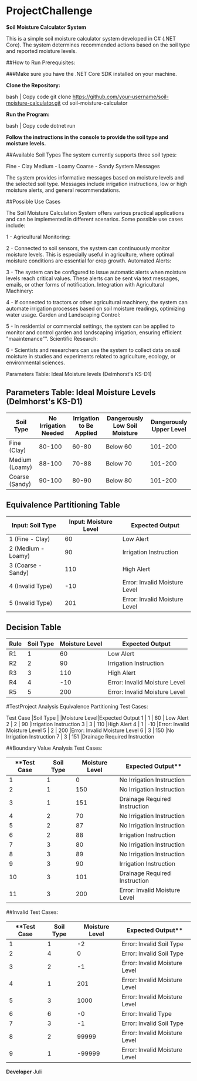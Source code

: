 # ProjectChallenge

**Soil Moisture Calculator System**

This is a simple soil moisture calculator system developed in C# (.NET Core). The system determines recommended actions based on the soil type and reported moisture levels.

##How to Run
Prerequisites:

###Make sure you have the .NET Core SDK installed on your machine.

**Clone the Repository:**

bash | Copy code
git clone https://github.com/your-username/soil-moisture-calculator.git
cd soil-moisture-calculator


**Run the Program:**

bash | Copy code
dotnet run

**Follow the instructions in the console to provide the soil type and moisture levels.**

##Available Soil Types
The system currently supports three soil types:

Fine - Clay
Medium - Loamy
Coarse - Sandy
System Messages

The system provides informative messages based on moisture levels and the selected soil type. Messages include irrigation instructions, low or high moisture alerts, and general recommendations.

##Possible Use Cases

The Soil Moisture Calculation System offers various practical applications and can be implemented in different scenarios. Some possible use cases include:

1 - Agricultural Monitoring:

2 - Connected to soil sensors, the system can continuously monitor moisture levels. This is especially useful in agriculture, where optimal moisture conditions are essential for crop growth.
Automated Alerts:

3 - The system can be configured to issue automatic alerts when moisture levels reach critical values. These alerts can be sent via text messages, emails, or other forms of notification.
Integration with Agricultural Machinery:

4 - If connected to tractors or other agricultural machinery, the system can automate irrigation processes based on soil moisture readings, optimizing water usage.
Garden and Landscaping Control:

5 - In residential or commercial settings, the system can be applied to monitor and control garden and landscaping irrigation, ensuring efficient "maaintenance"".
Scientific Research:

6 - Scientists and researchers can use the system to collect data on soil moisture in studies and experiments related to agriculture, ecology, or environmental sciences.


Parameters Table: Ideal Moisture levels (Delmhorst's KS-D1)

## Parameters Table: Ideal Moisture Levels (Delmhorst's KS-D1)

| Soil Type      | No Irrigation Needed | Irrigation to Be Applied | Dangerously Low Soil Moisture | Dangerously Upper Level |
| -------------- | -------------------- | ------------------------ | ----------------------------- | ------------------------ |
| Fine (Clay)    | 80-100               | 60-80                    | Below 60                      | 101-200                  |
| Medium (Loamy) | 88-100               | 70-88                    | Below 70                      | 101-200                  |
| Coarse (Sandy) | 90-100               | 80-90                    | Below 80                      | 101-200                  |

## Equivalence Partitioning Table

| Input: Soil Type   | Input: Moisture Level | Expected Output            |
| ------------------ | ---------------------- | --------------------------- |
| 1 (Fine - Clay)    | 60                     | Low Alert                   |
| 2 (Medium - Loamy) | 90                     | Irrigation Instruction      |
| 3 (Coarse - Sandy) | 110                    | High Alert                  |
| 4 (Invalid Type)   | -10                    | Error: Invalid Moisture Level |
| 5 (Invalid Type)   | 201                    | Error: Invalid Moisture Level |

## Decision Table

| Rule | Soil Type | Moisture Level | Expected Output             |
| ---- | --------- | --------------- | ---------------------------- |
| R1   | 1         | 60              | Low Alert                    |
| R2   | 2         | 90              | Irrigation Instruction       |
| R3   | 3         | 110             | High Alert                   |
| R4   | 4         | -10             | Error: Invalid Moisture Level |
| R5   | 5         | 200             | Error: Invalid Moisture Level |

#TestProject Analysis
Equivalence Partitioning Test Cases:

Test Case |Soil Type | |Moisture Level|Expected Output
	1	  | 	1	 |		  60	  |	Low Alert
	2     |  	2	 |        90	  |Irrigation Instruction
    3	  |		3	 |        110	  |High Alert
    4	  |		1	 |	     -10	  |Error: Invalid Moisture Level
    5     |	    2    |	      200     |Error: Invalid Moisture Level
    6	  |     3    |        150	  |No Irrigation Instruction
    7	  |     3    |	      151     |Drainage Required Instruction


##Boundary Value Analysis Test Cases:

**Test Case | Soil Type | Moisture Level | Expected Output**
|------------|-----------|-----------------|-------------------------|
| 1          | 1         | 0               | No Irrigation Instruction |
| 2          | 1         | 150             | No Irrigation Instruction |
| 3          | 1         | 151             | Drainage Required Instruction |
| 4          | 2         | 70              | No Irrigation Instruction |
| 5          | 2         | 87              | No Irrigation Instruction |
| 6          | 2         | 88              | Irrigation Instruction |
| 7          | 3         | 80              | No Irrigation Instruction |
| 8          | 3         | 89              | No Irrigation Instruction |
| 9          | 3         | 90              | Irrigation Instruction |
| 10         | 3         | 101             | Drainage Required Instruction |
| 11         | 3         | 200             | Error: Invalid Moisture Level |

    
    
##Invalid Test Cases:

**Test Case | Soil Type | Moisture Level | Expected Output**
|------------|-----------|-----------------|-------------------------|
| 1          | 1         | -2              | Error: Invalid Soil Type |
| 2          | 4         | 0               | Error: Invalid Soil Type |
| 3          | 2         | -1              | Error: Invalid Moisture Level |
| 4          | 1         | 201             | Error: Invalid Moisture Level |
| 5          | 3         | 1000            | Error: Invalid Moisture Level |
| 6          | 6         | -0              | Error: Invalid Type |
| 7          | 3         | -1              | Error: Invalid Soil Type |
| 8          | 2         | 99999           | Error: Invalid Moisture Level |
| 9          | 1         | -99999          | Error: Invalid Moisture Level |


**Developer**
Juli


